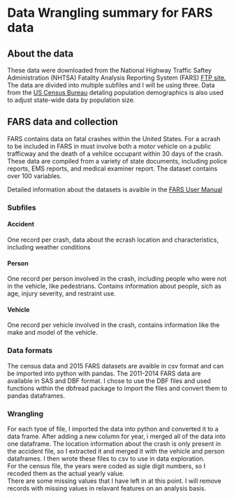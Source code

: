# Data Wrangling summary for FARS data

## About the data
These data were downloaded from the National Highway Traffic Saftey Administration (NHTSA) Fatality Analysis Reporting System (FARS) [FTP site.](https://www.nhtsa.gov/research-data/fatality-analysis-reporting-system-fars) 
The data are divided into multiple subfiles and I will be using three.  Data from the [US Census Bureau](https://www2.census.gov/programs-surveys/popest/datasets/) detaling population demographics is also used to adjust state-wide data by population size.

## FARS data and collection
FARS contains data on fatal crashes within the United States.  For a acrash to be included in FARS in must involve both a motor vehicle on a public trafficway and the death of a vehilce occupant within 30 days of the crash.  These data are compiled from a variety of state documents, including police reports, EMS reports, and medical examiner report.  The dataset contains over 100 variables.  

Detailed information about the datasets is avaible in the [FARS User Manual](https://github.com/rlrognstad/springboard_capstone_1/blob/master/1975-2015%20FARS%20Analytical%20User's%20Manual.pdf)

### Subfiles
#### Accident
One record per crash, data about the ecrash location and characteristics, including weather conditions
#### Person
One record per person involved in the crash, including people who were not in the vehicle, like pedestrians.  Contains information about people, sich as age, injury severity, and restraint use.
#### Vehicle
One record per vehicle involved in the crash, contains information like the make and model of the vehicle.

### Data formats

The census data and 2015 FARS datasets are avaible in csv format and can be imported into python with pandas.  The 2011-2014 FARS data are available in SAS and DBF format.  I chose to use the DBF files and used functions within the dbfread package to import the files and convert them to pandas dataframes.


### Wrangling
For each tyoe of file, I imported the data into python and converted it to a data frame.  After adding a new column for year, i merged all of the data into one dataframe.  The location information about the crash is only present in the accident file, so I extracted it and merged it with the vehicle and person dataframes.  I then wrote these files to csv to use in data exploration.  
For the census file, the years were coded as sigle digit numbers, so I recoded them as the actual yearly value.  
There are some missing values that I have left in at this point.  I will remove records with missing values in relavant features on an analysis basis.  
